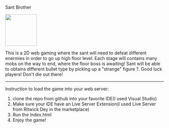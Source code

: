 Sant Brother 

<img src="https://user-images.githubusercontent.com/52217589/142363521-27a6f480-15fb-45e5-9a6e-64e6204f0003.png" width = "100" height = "100">

This is a 2D web gaming where the sant will need to defeat different enermies in order to go up high floor level.
Each stage will contains many mobs on the way to end, where the floor boss is awaiting!
Sant will be able to obtains different bullet type by picking up a "strange" figure ?.
Good luck players! Don't die out there!

--------------------------------------------------------------------------------------------------------------------------------------------------

Instruction to load the game into your web server:
1. clone the repo from github into your favorite IDE(I used Visual Studio)
2. Make sure your IDE have an Live Server Extension(I used Live Server from Ritwick Dey in the marketplace)
3. Run the Index.html
4. Enjoy the game!
